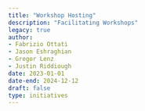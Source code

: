 ```yaml
---
title: "Workshop Hosting"
description: "Facilitating Workshops"
legacy: true
author: 
- Fabrizio Ottati
- Jason Eshraghian
- Gregor Lenz
- Justin Riddiough
date: 2023-01-01
date-end: 2024-12-12
draft: false
type: initiatives
---
```

